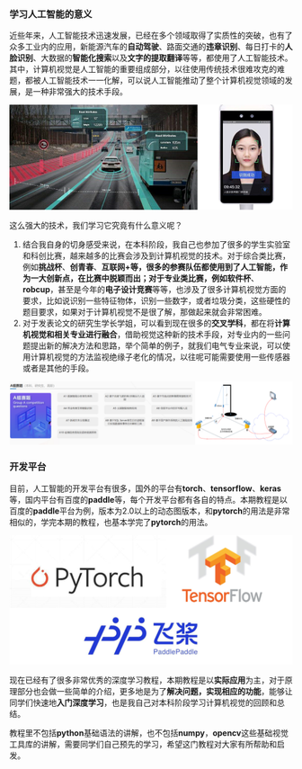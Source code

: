 ### 学习人工智能的意义

近些年来，人工智能技术迅速发展，已经在多个领域取得了实质性的突破，也有了众多工业内的应用，新能源汽车的**自动驾驶**、路面交通的**违章识别**、每日打卡的**人脸识别**、大数据的**智能化搜索**以及**文字的提取翻译**等等，都使用了人工智能技术。其中，计算机视觉是人工智能的重要组成部分，以往使用传统技术很难攻克的难题，都被人工智能技术一一化解，可以说人工智能推动了整个计算机视觉领域的发展，是一种非常强大的技术手段。

<img src="assets/1.png">

这么强大的技术，我们学习它究竟有什么意义呢？

1. 结合我自身的切身感受来说，在本科阶段，我自己也参加了很多的学生实验室和科创比赛，越来越多的比赛会涉及到计算机视觉的技术。对于综合类比赛，例如**挑战杯**、**创青春**、**互联网+**等，很多的参赛队伍都使用到了人工智能，作为一大创新点，在比赛中脱颖而出；对于专业类比赛，例如**软件杯**、**robcup**，甚至是今年的**电子设计竞赛**等等，也涉及了很多计算机视觉方面的要求，比如说识别一些特征物体，识别一些数字，或者垃圾分类，这些硬性的题目要求，如果对于计算机视觉不是很了解，那做起来就会非常困难。
2. 对于发表论文的研究生学长学姐，可以看到现在很多的**交叉学科**，都在将**计算机视觉和相关专业进行融合**，借助视觉这种新的技术手段，对专业内的一些问题提出新的解决方法和思路，举个简单的例子，就我们电气专业来说，可以使用计算机视觉的方法监视绝缘子老化的情况，以往呢可能需要使用一些传感器或者是其他的手段。

<img src="assets/2.png">

### 开发平台

目前，人工智能的开发平台有很多，国外的平台有**torch**、**tensorflow**、**keras**等，国内平台有百度的**paddle**等，每个开发平台都有各自的特点。本期教程是以百度的**paddle**平台为例，版本为2.0以上的动态图版本，和**pytorch**的用法是非常相似的，学完本期的教程，也基本学完了**pytorch**的用法。

<img src="assets/3.png">

现在已经有了很多非常优秀的深度学习教程，本期教程是以**实际应用**为主，对于原理部分也会做一些简单的介绍，更多地是为了**解决问题，实现相应的功能**，能够让同学们快速地**入门深度学习**，也是我自己对本科阶段学习计算机视觉的回顾和总结。

教程里不包括**python**基础语法的讲解，也不包括**numpy**，**opencv**这些基础视觉工具库的讲解，需要同学们自己预先的学习，希望这门教程对大家有所帮助和启发。

